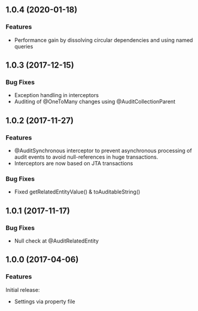 

<!--
### Bug Fixes
### Features
### BREAKING CHANGES
-->

<a name="1.0.4"></a>

## 1.0.4 (2020-01-18)

### Features

 * Performance gain by dissolving circular dependencies and using named queries


<a name="1.0.3"></a>

## 1.0.3 (2017-12-15)

### Bug Fixes

 * Exception handling in interceptors
 * Auditing of @OneToMany changes using @AuditCollectionParent


<a name="1.0.2"></a>

## 1.0.2 (2017-11-27)

### Features

 * @AuditSynchronous interceptor to prevent asynchronous processing of audit events to avoid null-references in huge transactions.
 * Interceptors are now based on JTA transactions

### Bug Fixes

 * Fixed getRelatedEntityValue() & toAuditableString()



<a name="1.0.1"></a>
 
## 1.0.1 (2017-11-17)

### Bug Fixes

* Null check at @AuditRelatedEntity



<a name="1.0.0"></a>

## 1.0.0 (2017-04-06)

### Features

Initial release:

* Settings via property file